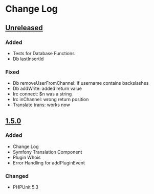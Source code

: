 # Change Log

## [Unreleased]

### Added
- Tests for Database Functions
- Db lastInsertId

### Fixed
- Db removeUserFromChannel: if username contains backslashes
- Db addWrite: added return value
- Irc connect: $n was a string
- Irc inChannel: wrong return position
- Translate trans: works now

## [1.5.0]

### Added
- Change Log
- Symfony Translation Component
- Plugin Whois
- Error Handling for addPluginEvent

### Changed
- PHPUnit 5.3

[Unreleased]: https://github.com/tronsha/cerberus/compare/v1.5.0...HEAD
[1.5.0]: https://github.com/tronsha/cerberus/compare/v1.4.1...v1.5.0
